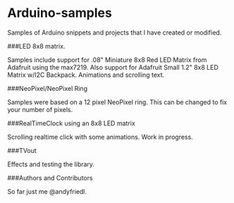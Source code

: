 # Arduino-samples
Samples of Arduino snippets and projects that I have created or modified.

###LED 8x8 matrix.

Samples include support for .08" Miniature 8x8 Red LED Matrix from Adafruit using the max7219. Also support for Adafruit Small 1.2" 8x8 LED Matrix w/I2C Backpack. Animations and scrolling text.

###NeoPixel/NeoPixel Ring

Samples were based on a 12 pixel NeoPixel ring. This can be changed to fix your number of pixels.

###RealTimeClock using an 8x8 LED matrix

Scrolling realtime click with some animations. Work in progress.

###TVout

Effects and testing the library.

###Authors and Contributors

So far just me @andyfriedl.
